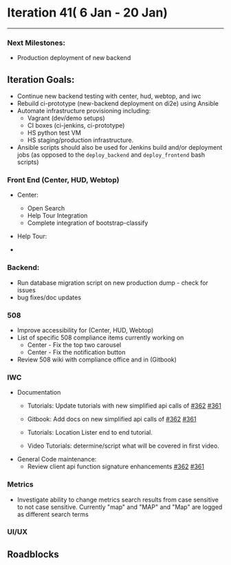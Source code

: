 # Iteration 41( 6 Jan - 20 Jan)

*** 
### Next Milestones:
* Production deployment of new backend

## Iteration Goals:
* Continue new backend testing with center, hud, webtop, and iwc
* Rebuild ci-prototype (new-backend deployment on di2e) using Ansible
* Automate infrastructure provisioning including:
  * Vagrant (dev/demo setups)
  * CI boxes (ci-jenkins, ci-prototype)
  * HS python test VM
  * HS staging/production infrastructure. 
* Ansible scripts should also be used for Jenkins build and/or deployment jobs (as opposed to the `deploy_backend` and `deploy_frontend` bash scripts)

### Front End (Center, HUD, Webtop)

* Center:
  * Open Search
  * Help Tour Integration
  * Complete integration of bootstrap-classify

* Help Tour:
 * 

### Backend:
* Run database migration script on new production dump - check for issues
* bug fixes/doc updates

### 508 
* Improve accessibility for (Center, HUD, Webtop)
* List of specific 508 compliance items currently working on
   * Center - Fix the top two carousel
   * Center - Fix the notification button   
* Review 508 wiki with compliance office and in (Gitbook) 

### IWC
* Documentation
    * Tutorials: Update tutorials with new simplified api calls of [#362](https://github.com/ozone-development/ozp-iwc/issues/362) [#361](https://github.com/ozone-development/ozp-iwc/issues/361)

    * Gitbook: Add docs on new simplified api calls of [#362](https://github.com/ozone-development/ozp-iwc/issues/362) [#361](https://github.com/ozone-development/ozp-iwc/issues/361)

    * Tutorials: Location Lister end to end tutorial.
    * Video Tutorials: determine/script what will be covered in first video.
* General Code maintenance:
    * Review client api function signature enhancements [#362](https://github.com/ozone-development/ozp-iwc/issues/362) [#361](https://github.com/ozone-development/ozp-iwc/issues/361)

### Metrics
* Investigate ability to change metrics search results from case sensitive to not case sensitive. Currently "map" and "MAP" and "Map" are logged as different search terms

### UI/UX

## Roadblocks

